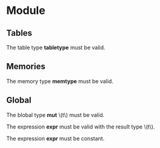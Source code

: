 # Module

## Tables

The table type **tabletype** must be valid.

## Memories

The memory type **memtype** must be valid.

## Global

The blobal type **mut** \\(t\\) must be valid.

The expression **expr** must be valid with the result type \\(t\\).

The expression **expr** must be constant.